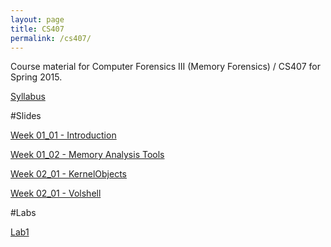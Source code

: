 ```yaml
---
layout: page
title: CS407
permalink: /cs407/
---
```


Course material for Computer Forensics III (Memory Forensics) / CS407 for Spring 2015. 

[Syllabus](/cs407/syllabus.html)

#Slides

[Week 01_01 - Introduction](/resources/cs407/ODPslides/Ch-1.1.odp)

[Week 01_02 - Memory Analysis Tools](/resources/cs407/ODPslides/Ch-1.2.odp)

[Week 02_01 - KernelObjects](/resources/cs407/slides/week02_01-KernelObjects.html)

[Week 02_01 - Volshell](/resources/cs407/slides/week02_01-volshell.html)


#Labs 

[Lab1](/cs407/labs/lab1.html)


